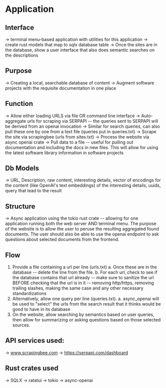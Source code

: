 # Application 

## Interface
-> terminal menu-based application with utilities for this application
-> create rust models that map to sqlx database table
-> Once the sites are in the database, show a user interface that also does semantic searches on the descriptions

## Purpose
-> Creating a local, searchable database of content
-> Augment software projects with the requisite documentation in one place

## Function
-> Allow either loading URLS via file OR command line interface
-> Auto-aggregate urls for scraping via SERPAPI -- the queries sent to SERPAPI will be derived from an openai invocation
-> Similar for search queries, can also pull these one by one from a text file (queries put in queries.txt)
-> Scrape the site via scrapingbee (urls from sites.txt) 
-> Process the website via async openai crate
-> Pull data to a file -- useful for pulling out documentation and including the docs in new files. This will allow for using the latest software library information in software projects


## Db Models
-> URL, Description, raw content, interesting details, vector of encodings for the content (like OpenAI's text embeddings) of the interesting details, uuids, query that lead to the result

## Structure
-> Async application using the tokio rust crate -- allowing for one application running both the web server AND terminal menu. The purpose of the website is to allow the user to peruse the resulting aggregated found documents. The user should also be able to use the openai endpoint to ask questions about selected documents from the frontend.

## Flow
1. Provide a file containing a url per line (urls.txt)
    a. Once these are in the database -- delete the line from the file.
    b. For each url, check to see if the database contains that url already -- make sure to sanitize the url BEFORE checking that the url is in it -- removing http/https, removing trailing slashes, making the same case and any other necessary standardizations
2. Alternatively, allow one query per line (queries.txt).
    a. async_openai will be used to "select" the urls from the search result that it thinks would be good to have in its database
2. On the website, allow searching by semantics based on user queries, then allow for summarizing or asking questions based on those selected sources.


## API services used:
-> www.scrapingbee.com
-> https://serpapi.com/dashboard 

## Rust crates used
-> SQLX
-> ratatui
-> tokio
-> async-openai